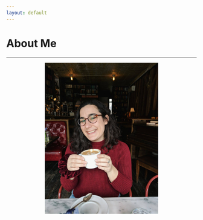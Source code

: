 ```yaml
---
layout: default
---
```


# About Me
---
<center><img src="figures/portrait.jpg" alt="FM2013" width="300px"/></center>
